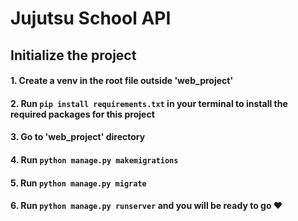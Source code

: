 <h1>Jujutsu School API</h1>

## Initialize the project

#### 1. Create a venv in the root file outside 'web_project'

#### 2. Run `pip install requirements.txt` in your terminal to install the required packages for this project

#### 3. Go to 'web_project' directory

#### 4. Run `python manage.py makemigrations`

#### 5. Run `python manage.py migrate`

#### 6. Run `python manage.py runserver` and you will be ready to go ❤
